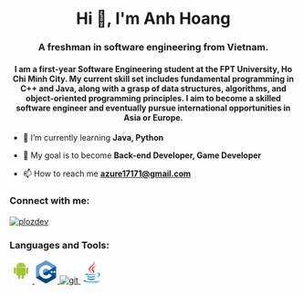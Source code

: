 <h1 align="center">Hi 👋, I'm Anh Hoang</h1>
<h3 align="center">A freshman in software engineering from Vietnam.</h3>
<h4 align="center">I am a first-year Software Engineering student at the FPT University, Ho Chi Minh City. My current skill set includes fundamental programming in C++ and Java, along with a grasp of data structures, algorithms, and object-oriented programming principles. I aim to become a skilled software engineer and eventually pursue international opportunities in Asia or Europe. </h4>

- 🌱 I’m currently learning **Java, Python**

- 🎯 My goal is to become **Back-end Developer, Game Developer** 

- 📫 How to reach me **azure17171@gmail.com**

<h3 align="left">Connect with me:</h3>
<p align="left">
<a href="https://linkedin.com/in/plozdev" target="blank"><img align="center" src="https://raw.githubusercontent.com/rahuldkjain/github-profile-readme-generator/master/src/images/icons/Social/linked-in-alt.svg" alt="plozdev" height="30" width="40" /></a>
</p>

<h3 align="left">Languages and Tools:</h3>
<p align="left"> <a href="https://developer.android.com" target="_blank" rel="noreferrer"> <img src="https://raw.githubusercontent.com/devicons/devicon/master/icons/android/android-original-wordmark.svg" alt="android" width="40" height="40"/> </a> <a href="https://www.w3schools.com/cpp/" target="_blank" rel="noreferrer"> <img src="https://raw.githubusercontent.com/devicons/devicon/master/icons/cplusplus/cplusplus-original.svg" alt="cplusplus" width="40" height="40"/> </a> <a href="https://git-scm.com/" target="_blank" rel="noreferrer"> <img src="https://www.vectorlogo.zone/logos/git-scm/git-scm-icon.svg" alt="git" width="40" height="40"/> </a> <a href="https://www.java.com" target="_blank" rel="noreferrer"> <img src="https://raw.githubusercontent.com/devicons/devicon/master/icons/java/java-original.svg" alt="java" width="40" height="40"/> </a> </p>

